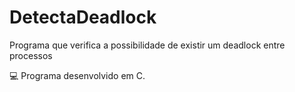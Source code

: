 # DetectaDeadlock

Programa que verifica a possibilidade de existir um deadlock entre processos

💻 Programa desenvolvido em C.
